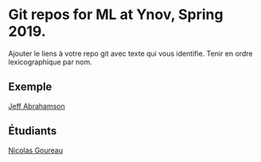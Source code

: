 # Git repos for ML at Ynov, Spring 2019.

Ajouter le liens à votre repo git avec texte qui vous identifie.
Tenir en ordre lexicographique par nom.

## Exemple

[Jeff Abrahamson](https://github.com/JeffAbrahamson/dotfiles)

## Étudiants

[Nicolas Goureau](https://github.com/Killy85/MachineLearningExercises)